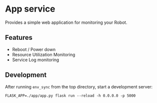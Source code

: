 # App service

Provides a simple web application for monitoring your Robot.

## Features

- Reboot / Power down
- Resource Utilization Monitoring
- Service Log monitoring

## Development

After running  `env_sync` from the top directory, start a development server:
```
FLASK_APP=./app/app.py flask run --reload -h 0.0.0.0 -p 5000
```